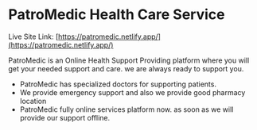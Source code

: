 # PatroMedic Health Care Service

Live Site Link: [https://patromedic.netlify.app/](https://patromedic.netlify.app/)

PatroMedic is an Online Health Support Providing platform where you will get your needed support and care. we are always ready to support you. 

* PatroMedic has specialized doctors for supporting patients.
* We provide emergency support and also we provide good pharmacy location
* PatroMedic fully online services platform now. as soon as we will provide our support offline.